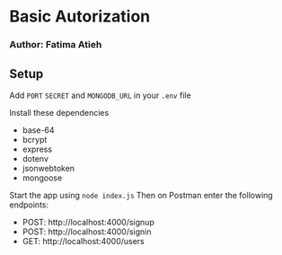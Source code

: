 # Basic Autorization

### Author: Fatima Atieh


## Setup

Add `PORT` `SECRET` and `MONGODB_URL` in your `.env` file

Install these dependencies 
- base-64
- bcrypt
- express
- dotenv
- jsonwebtoken
- mongoose

Start the app using `node index.js`
Then on Postman enter the following endpoints:

- POST: http://localhost:4000/signup
- POST: http://localhost:4000/signin
- GET: http://localhost:4000/users